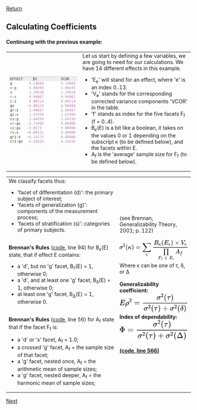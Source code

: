 [Return](professionals.md)
## Calculating Coefficients ##
#### Continuing with the previous example: ####
<table><tr><td width = "40%"><img src="img/VCOR.png"></td><td>
Let us start by defining a few variables, we are going to need for our calculations. We have 14 different effects in this example. <UL>
<LI>'E<sub>e</sub>' will stand for an effect, where 'e' is an index 0..13. </LI>
<LI>'V<sub>e</sub>' stands for the corresponding corrected variance components 'VCOR' in the table.</LI>
<LI>'f' stands as index for the five facets F<sub>f</sub> (f = 0..4).</LI>
<LI>B<sub>&kappa;</sub>(E) is a bit like a boolean, it takes on the values 0 or 1 depending on the subscript &kappa; (to be defined below), and the facets within E.</LI>
<LI>A<sub>f</sub> is the 'average' sample size for F<sub>f</sub> (to be defined below).</LI>
</UL>
</td></tr></table>
<table><tr><td width = "60%">
We classify facets thus:<ul>
<li>'facet of differentiation (d)':  the primary subject of interest;</li>
<li>'facets of generalization (g)':  components of the measurement process;</li>
<li>'facets of stratification (s)':  categories of primary subjects.</li></ul><br>
<b>Brennan's Rules</b>
(<a href="../workbench/GS_L/src/utilities/VarianceComponent.java">code</a>, line 94) for B<sub>&kappa;</sub>(E) state, that if effect E contains:<ul>
<li>a 'd', but no 'g' facet, B<sub>&tau;</sub>(E) = 1, otherwise 0;</li>
<li>a 'd', and at least one 'g' facet, B<sub>&delta;</sub>(E) = 1, otherwise 0;</li>
<li>at least one 'g' facet, B<sub>&Delta;</sub>(E) = 1, otherwise 0.</li></ul><br>
<b>Brennan's Rules</b> 
(<a href="../workbench/GS_L/src/utilities/VarianceComponent.java">code</a>, line 56) for A<sub>f</sub> state that if the facet F<sub>f</sub> is:<ul>
<li>a 'd' or 's' facet, A<sub>f</sub> = 1.0;</li>
<li>a crossed 'g' facet, A<sub>f</sub> = the sample size of that facet;</li>
<li>a 'g' facet, nested once, A<sub>f</sub> = the arithmetic mean of sample sizes;</li>
<li>a 'g' facet, nested deeper, A<sub>f</sub> = the harmonic mean of sample sizes;</li></ul>
</td><td> (see Brennan, Generalizability Theory, 2001; p. 122)<br><br>
<!-- $$
\sigma^{2}(\kappa) = \sum\limits_{e}\frac{B_{\kappa}(E_{e})\times V_{e}}{\prod\limits_{F_{f}\;\in\;E_{e}}A_{f}}
$$ --> 

<div align="center"><img style="background: white;" src="svg/4q6av6gncI.svg"></div>
Where &kappa; can be one of &tau;, &delta;, or &Delta;<br><br>
<b>Generalizability coefficient</b?>:<br>
<!-- $$
E\rho^2 = \frac{\sigma^2(\tau)}{\sigma^2(\tau)+ \sigma^2(\delta)}
$$ --> 

<div align="center"><img style="background: white;" src="svg/nqRDQ7ZE6L.svg"></div>
<b>Index of dependability</b>:
<!-- $$
\Phi = \frac{\sigma^2(\tau)}{\sigma^2(\tau)+ \sigma^2(\Delta)}
$$ --> 
<div align="center"><img style="background: white;" src="svg/WwGt6gruxi.svg"></div>
<br> <a href="../workbench/GS_L/src/model/Nest.java">(code, line 566)</a>

 </td></tr></table>
 
[Next](D_Study.md)
